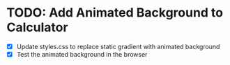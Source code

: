 # TODO: Add Animated Background to Calculator

- [x] Update styles.css to replace static gradient with animated background
- [x] Test the animated background in the browser
